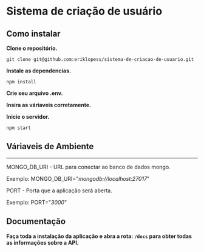 # Sistema de criação de usuário


## Como instalar

**Clone o repositório.**

``git clone git@github.com:eriklopess/sistema-de-criacao-de-usuario.git``

**Instale as dependencias.**

``npm install``

**Crie seu arquivo .env.**

**Insira as váriaveis corretamente.**

**Inicie o servidor.**

``npm start``

## Váriaveis de Ambiente
----------

   MONGO_DB_URI - URL para conectar ao banco de dados mongo.

   Exemplo: 
   MONGO_DB_URI="*mongodb://localhost:27017*"

   PORT - Porta que a aplicação será aberta.

   Exemplo:
   PORT="*3000*"

## Documentação

**Faça toda a instalação da aplicação e abra a rota: ``/docs``
para obter todas as informações sobre a API.**
